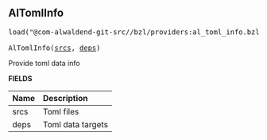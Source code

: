 <!-- Generated with Stardoc: http://skydoc.bazel.build -->



<a id="AlTomlInfo"></a>

## AlTomlInfo

<pre>
load("@com-alwaldend-git-src//bzl/providers:al_toml_info.bzl", "AlTomlInfo")

AlTomlInfo(<a href="#AlTomlInfo-srcs">srcs</a>, <a href="#AlTomlInfo-deps">deps</a>)
</pre>

Provide toml data info

**FIELDS**

| Name  | Description |
| :------------- | :------------- |
| <a id="AlTomlInfo-srcs"></a>srcs |  Toml files    |
| <a id="AlTomlInfo-deps"></a>deps |  Toml data targets    |


